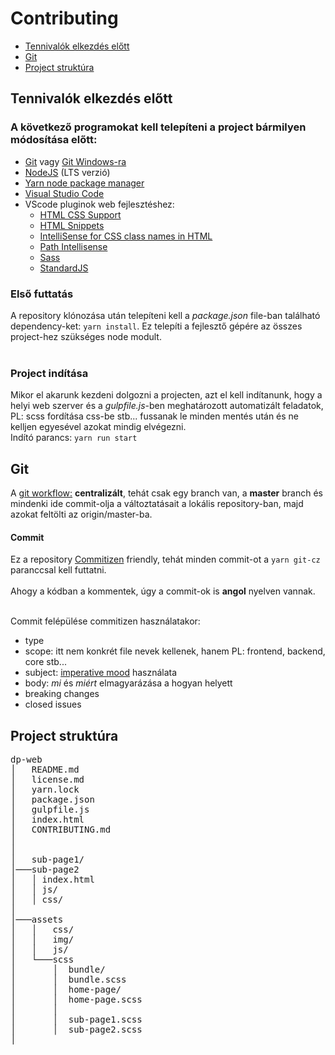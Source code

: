 # Contributing

+ [Tennivalók elkezdés előtt](#prestart)
+ [Git](#git)
+ [Project struktúra](#structure)

<a name="prestart"></a>

## Tennivalók elkezdés előtt

### A következő programokat kell telepíteni a project bármilyen módosítása előtt:
+ [Git](https://git-scm.com/) vagy [Git Windows-ra](https://gitforwindows.org/)
+ [NodeJS](https://nodejs.org/) (LTS verzió)
+ [Yarn node package manager](https://yarnpkg.com/)
+ [Visual Studio Code](https://code.visualstudio.com/)
+ VScode pluginok web fejlesztéshez:
    + [HTML CSS Support](https://marketplace.visualstudio.com/items?itemName=ecmel.vscode-html-css)
    + [HTML Snippets](https://marketplace.visualstudio.com/items?itemName=abusaidm.html-snippets)
    + [IntelliSense for CSS class names in HTML](https://marketplace.visualstudio.com/items?itemName=Zignd.html-css-class-completion)
    + [Path Intellisense](https://marketplace.visualstudio.com/items?itemName=christian-kohler.path-intellisense)
    + [Sass](https://marketplace.visualstudio.com/items?itemName=Syler.sass-indented)
    + [StandardJS](https://marketplace.visualstudio.com/items?itemName=chenxsan.vscode-standardjs)

### Első futtatás

A repository klónozása után telepíteni kell a *package.json* file-ban található dependency-ket: ```yarn install```. Ez telepíti a fejlesztő gépére az összes project-hez szükséges node modult.<br><br>

### Project indítása

Mikor el akarunk kezdeni dolgozni a projecten, azt el kell indítanunk, hogy a helyi web szerver és a *gulpfile.js*-ben meghatározott automatizált feladatok, PL: scss fordítása css-be stb... fussanak le minden mentés után és ne kelljen egyesével azokat mindig elvégezni.<br>
Indító parancs: ```yarn run start```

<a name="git"></a>

## Git 

A [git workflow:](https://www.atlassian.com/git/tutorials/comparing-workflows#centralized-workflow) **centralizált**, tehát csak egy branch van, a **master** branch és mindenki ide commit-olja a változtatásait a lokális repository-ban, majd azokat feltölti az origin/master-ba.

#### Commit
Ez a repository [Commitizen](https://yarnpkg.com/en/package/commitizen) friendly, tehát minden commit-ot a ```yarn git-cz``` paranccsal kell futtatni.<br><br>
Ahogy a kódban a kommentek, úgy a commit-ok is **angol** nyelven vannak.<br><br>

Commit felépülése commitizen használatakor:

+ type
+ scope: itt nem konkrét file nevek kellenek, hanem PL: frontend, backend, core stb...
+ subject: [imperative mood](https://en.wikipedia.org/wiki/Imperative_mood) használata
+ body: *mi* és *miért* elmagyarázása a hogyan helyett
+ breaking changes
+ closed issues


<a name="structure"></a>

## Project struktúra
<pre>
dp-web
│   README.md
│   license.md   
│   yarn.lock
│   package.json
│	gulpfile.js
│   index.html
│   CONTRIBUTING.md
│
│
│   sub-page1/
│───sub-page2
│   │ index.html
│   │ js/
│   │ css/
│
│───assets
│   │   css/
│   │   img/
│   │   js/
│   └───scss
│       │  bundle/
│       │  bundle.scss
│       │  home-page/
│       │  home-page.scss 
│       │  
│       │  sub-page1.scss
│       │  sub-page2.scss
│   
</pre>
